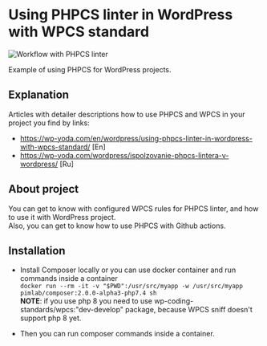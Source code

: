 # Using PHPCS linter in WordPress with WPCS standard

![Workflow with PHPCS linter](https://github.com/renakdup/using-phpcs-for-wordpress/workflows/Workflow%20with%20PHPCS%20linter/badge.svg)

Example of using PHPCS for WordPress projects.

## Explanation
Articles with detailer descriptions how to use PHPCS and WPCS in your project you find by links:
- https://wp-yoda.com/en/wordpress/using-phpcs-linter-in-wordpress-with-wpcs-standard/ [En]
- https://wp-yoda.com/wordpress/ispolzovanie-phpcs-lintera-v-wordpress/ [Ru]


## About project
You can get to know with configured WPCS rules for PHPCS linter, and how to use it with WordPress project.  
Also, you can get to know how to use PHPCS with Github actions.

## Installation
- Install Composer locally or you can use docker container and run commands inside a container   
`docker run --rm -it -v "$PWD":/usr/src/myapp -w /usr/src/myapp pimlab/composer:2.0.0-alpha3-php7.4 sh`  
**NOTE**: if you use php 8 you need to use wp-coding-standards/wpcs:"dev-develop" package, because WPCS sniff doesn't support php 8 yet.

- Then you can run composer commands inside a container.
